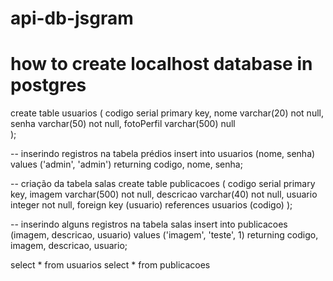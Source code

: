 # api-db-jsgram


# how to create localhost database in postgres


create table usuarios (
	codigo serial primary key, 
	nome varchar(20) not null, 
	senha varchar(50) not null, 
	fotoPerfil varchar(500) null 	
);

-- inserindo registros na tabela prédios
insert into usuarios (nome, senha) 
values ('admin', 'admin')
returning codigo, nome, senha;


-- criação da tabela salas
create table publicacoes (
	codigo serial primary key, 
	imagem varchar(500) not null, 
	descricao varchar(40) not null,
	usuario integer not null, 
	foreign key (usuario) references usuarios (codigo)
);

-- inserindo alguns registros na tabela salas
insert into publicacoes (imagem, descricao, usuario) 
values ('imagem', 'teste', 1)
returning codigo, imagem, descricao, usuario;

select * from usuarios
select * from publicacoes
